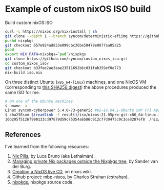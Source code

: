 # Example of custom nixOS ISO build

Build custom nixOS ISO

```bash
curl -L https://nixos.org/nix/install | sh
git clone --depth 1 --branch syncom/deterministic-efiimg https://github.com/syncom/nixpkgs.git
pushd nixpkgs
git checkout 657e924ad853e099cbc36be50478e9877aa05a25
popd
export NIX_PATH=nixpkgs=`pwd`/nixpkgs
git clone https://github.com/syncom/custom_nixos_iso.git
cd custom_nixos_iso/
git checkout b33fee2ae3eae23511692b6c031fab359ef0e773
nix-build iso.nix
```

On three distinct Ubuntu (`x86_64-linux`) machines, and one NixOS VM
(corresponding to [this SHA256
digest](https://releases.nixos.org/nixos/20.09/nixos-20.09.4154.33824cdf8e4/nixos-20.09.4154.33824cdf8e4-x86_64-linux.ova.sha256))
the above procedures produced the same ISO for me.

```bash
# On one of the Ubuntu machines
$ uname -a
Linux syncom-cyberpower 5.4.0-73-generic #82~18.04.1-Ubuntu SMP Fri Apr 16 15:10:02 UTC 2021 x86_64 x86_64 x86_64 GNU/Linux
$ sha256sum $(readlink -f result)/iso/nixos-21.05pre-git-x86_64-linux.iso
10b295f5126f990133cd97879d59c75354a8b86c912c77d0475c9c3ce8287ef8  /nix/store/avs706g4s16c7x0m3c2z99ix6l6v1l6a-nixos-21.05pre-git-x86_64-linux.iso/iso/nixos-21.05pre-git-x86_64-linux.iso
```

## References

I've learned from the following resources:

1. [Nix Pills](https://nixos.org/guides/nix-pills/), by Luca Bruno (aka
Lethalman).
2. [Managing private Nix packages outside the Nixpkgs
tree](http://sandervanderburg.blogspot.com/2014/07/managing-private-nix-packages-outside.html?m=1),
by Sander van der Burg.
3. [Creating a NixOS live
CD](https://nixos.wiki/wiki/Creating_a_NixOS_live_CD), on nixos.wiki.
4. Github project: [mbp-nixos](https://github.com/cstrahan/mbp-nixos), by
Charles Strahan (cstrahan).
5. [nixpkgs](https://github.com/NixOS/nixpkgs), nixpkgs source code.
